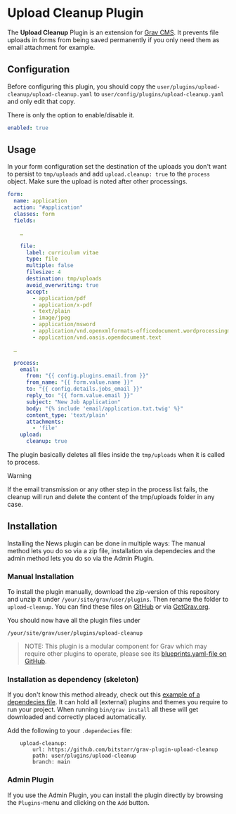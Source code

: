 # Upload Cleanup Plugin

The **Upload Cleanup** Plugin is an extension for [Grav CMS](https://github.com/getgrav/grav). It prevents file uploads in forms from being saved permanently if you only need them as email attachment for example.

## Configuration

Before configuring this plugin, you should copy the `user/plugins/upload-cleanup/upload-cleanup.yaml` to `user/config/plugins/upload-cleanup.yaml` and only edit that copy.

There is only the option to enable/disable it.

```yaml
enabled: true
```

## Usage

In your form configuration set the destination of the uploads you don't want to persist to `tmp/uploads` and add `upload.cleanup: true` to the `process` object. Make sure the upload is noted after other processings.

```yaml
form:
  name: application
  action: "#application"
  classes: form
  fields:

    …

    file:
      label: curriculum vitae
      type: file
      multiple: false
      filesize: 4
      destination: tmp/uploads
      avoid_overwriting: true
      accept:
        - application/pdf
        - application/x-pdf
        - text/plain
        - image/jpeg
        - application/msword
        - application/vnd.openxmlformats-officedocument.wordprocessingml.document
        - application/vnd.oasis.opendocument.text

  …

  process:
    email:
      from: "{{ config.plugins.email.from }}"
      from_name: "{{ form.value.name }}"
      to: "{{ config.details.jobs_email }}"
      reply_to: "{{ form.value.email }}"
      subject: "New Job Application"
      body: "{% include 'email/application.txt.twig' %}"
      content_type: 'text/plain'
      attachments:
        - 'file'
    upload:
      cleanup: true


```

The plugin basically deletes all files inside the `tmp/uploads` when it is called to process.

> [!WARNING]
> If the email transmission or any other step in the process list fails, the cleanup will run and delete the content of the tmp/uploads folder in any case.

## Installation

Installing the News plugin can be done in multiple ways: The manual method lets you do so via a zip file, installation via dependecies and the admin method lets you do so via the Admin Plugin.

### Manual Installation

To install the plugin manually, download the zip-version of this repository and unzip it under `/your/site/grav/user/plugins`. Then rename the folder to `upload-cleanup`. You can find these files on [GitHub](https://github.com/bitstarr/grav-plugin-upload-cleanup) or via [GetGrav.org](https://getgrav.org/downloads/plugins).

You should now have all the plugin files under

    /your/site/grav/user/plugins/upload-cleanup
	
> NOTE: This plugin is a modular component for Grav which may require other plugins to operate, please see its [blueprints.yaml-file on GitHub](https://github.com/bitstarr/grav-plugin-upload-cleanup/blob/main/blueprints.yaml).

### Installation as dependency (skeleton)

If you don't know this method already, check out this [example of a dependecies file](https://github.com/bitstarr/sebastianlaube/blob/main/user/.dependencies). It can hold all (external) plugins and themes you require to run your project. When running `bin/grav install` all these will get downloaded and correctly placed automatically.

Add the following to your `.dependecies` file:

```
    upload-cleanup:
        url: https://github.com/bitstarr/grav-plugin-upload-cleanup
        path: user/plugins/upload-cleanup
        branch: main
```

### Admin Plugin

If you use the Admin Plugin, you can install the plugin directly by browsing the `Plugins`-menu and clicking on the `Add` button.
